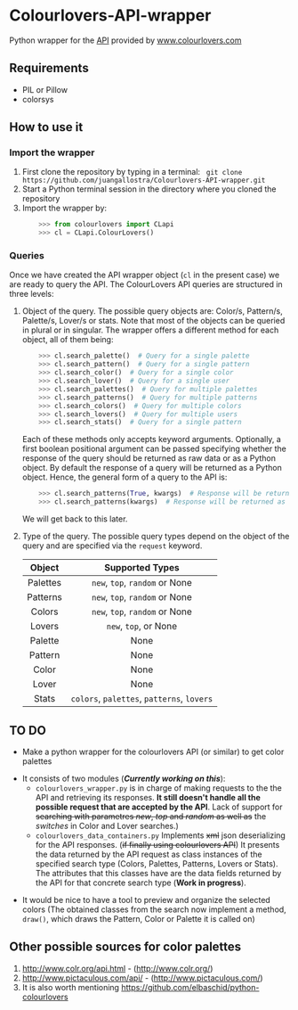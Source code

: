 # Colourlovers-API-wrapper
Python wrapper for the [API](http://www.colourlovers.com/api) provided by www.colourlovers.com

## Requirements
* PIL or Pillow
* colorsys

## How to use it

### Import the wrapper

1. First clone the repository by typing in a terminal: ``` git clone https://github.com/juangallostra/Colourlovers-API-wrapper.git```
2. Start a Python terminal session in the directory where you cloned the repository
3. Import the wrapper by: 
	```python
		>>> from colourlovers import CLapi
		>>> cl = CLapi.ColourLovers()
	```
### Queries
Once we have created the API wrapper object (```cl``` in the present case) we are ready to query the API. The ColourLovers API queries are structured in three levels:
1. Object of the query. The possible query objects are: Color/s, Pattern/s, Palette/s, Lover/s or stats. Note that most of the objects can be queried in plural or in singular. The wrapper offers a different method for each object, all of them being:
	```python
		>>> cl.search_palette()  # Query for a single palette
		>>> cl.search_pattern()  # Query for a single pattern
		>>> cl.search_color()  # Query for a single color
		>>> cl.search_lover()  # Query for a single user
		>>> cl.search_palettes()  # Query for multiple palettes
		>>> cl.search_patterns()  # Query for multiple patterns
		>>> cl.search_colors()  # Query for multiple colors
		>>> cl.search_lovers()  # Query for multiple users
		>>> cl.search_stats()  # Query for a single pattern
	```
    Each of these methods only accepts keyword arguments. Optionally, a first boolean positional argument can be passed specifying whether the response of the query should be returned as raw data or as a Python object. By default the response of a query will be returned as a Python object. Hence, the general form of a query to the API is:
	```python
		>>> cl.search_patterns(True, kwargs)  # Response will be returned as raw data
		>>> cl.search_patterns(kwargs)  # Response will be returned as a Python object
	```
    We will get back to this later.
2. Type of the query. The possible query types depend on the object of the query and are specified via the ```request``` keyword.
 
    | Object          | Supported Types |
    | :-------------: |:---------------:|
    | Palettes        | ```new```, ```top```, ```random``` or None                 |
    | Patterns        | ```new```, ```top```, ```random``` or None                 |
    | Colors          | ```new```, ```top```, ```random``` or None                 |
    | Lovers          | ```new```, ```top```, or None                              |
    | Palette         | None                                                       |
    | Pattern         | None                                                       |
    | Color           | None                                                       |
    | Lover           | None                                                       |
    | Stats           | ```colors```, ```palettes```, ```patterns```, ```lovers``` |

## TO DO
- Make a python wrapper for the colourlovers API (or similar) to get color palettes
 * It consists of two modules (**_Currently working on this_**):
    - ```colourlovers_wrapper.py``` is in charge of making requests to the the API and retrieving its responses. **It still doesn't handle all the possible request that are accepted by the API**. Lack of support for ~~searching with parametres _new_, _top_ and _random_ as well as~~ the _switches_ in Color and Lover searches.)
    - ```colourlovers_data_containers.py``` Implements ~~xml~~ json deserializing for the API responses. (~~if finally using colourlovers API~~) It presents the data returned by the API request as class instances of the specified search type (Colors, Palettes, Patterns, Lovers or Stats). The attributes that this classes have are the data fields returned by the API for that concrete search type (**Work in progress**).
- It would be nice to have a tool to preview and organize the selected colors (The obtained classes from the search now implement a method, ```draw()```, which draws the Pattern, Color or Palette it is called on)

## Other possible sources for color palettes
1. http://www.colr.org/api.html - (http://www.colr.org/)
2. http://www.pictaculous.com/api/ - (http://www.pictaculous.com/)
3. It is also worth mentioning https://github.com/elbaschid/python-colourlovers
